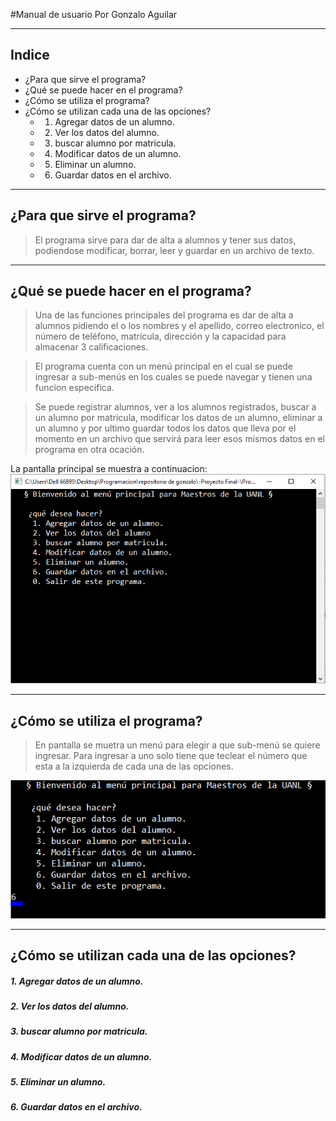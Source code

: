 #Manual de usuario
Por Gonzalo Aguilar
***
Indice
----
* ¿Para que sirve el programa?
* ¿Qué se puede hacer en el programa?
* ¿Cómo se utiliza el programa?
* ¿Cómo se utilizan cada una de las opciones?
  * 1. Agregar datos de un alumno.
  * 2. Ver los datos del alumno.
  * 3. buscar alumno por matricula.
  * 4. Modificar datos de un alumno.
  * 5. Eliminar un alumno.
  * 6. Guardar datos en el archivo.

---
¿Para que sirve el programa?
---
>El programa sirve para dar de alta a alumnos y tener sus datos, podiendose modificar, borrar, leer y guardar en un archivo de texto.
---
¿Qué se puede hacer en el programa?
---
>Una de las funciones principales del programa es dar de alta a alumnos pidiendo el o los nombres y el apellido, correo electronico,  el número de teléfono, matrícula, dirección y la capacidad para almacenar 3 calificaciones.

>El programa cuenta con un menú principal en el cual se puede ingresar a sub-menús en los cuales se puede navegar y tienen una funcion especifica.

>Se puede registrar alumnos, ver a los alumnos registrados, buscar a un alumno por matricula, modificar los datos de un alumno, eliminar a un alumno  y por ultimo guardar todos los datos que lleva por el momento en un archivo que servirá para leer esos mismos datos en el programa en otra ocación.

La pantalla principal se muestra a continuacion:
![](https://github.com/Geekerxd/repositorio-de-gonzalo/blob/master/z%20Images/2.PNG?raw=true)

----
¿Cómo se utiliza el programa?
---

>En pantalla se muetra un menú para elegir a que sub-menú se quiere ingresar. Para ingresar a uno solo tiene que teclear el número que esta a la izquierda de cada una de las opciones.

![](https://github.com/Geekerxd/repositorio-de-gonzalo/blob/master/z%20Images/3.PNG?raw=true)

 ---
 ¿Cómo se utilizan cada una de las opciones?
 ---
 ##### 1. Agregar datos de un alumno.
 ##### 2. Ver los datos del alumno.
 ##### 3. buscar alumno por matricula.
 ##### 4. Modificar datos de un alumno.
 ##### 5. Eliminar un alumno.
 ##### 6. Guardar datos en el archivo.